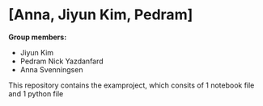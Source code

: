 # \[Anna, Jiyun Kim, Pedram\]

**Group members:**
- Jiyun Kim
- Pedram Nick Yazdanfard
- Anna Svenningsen

This repository contains the examproject, which consits of 1 notebook file and 1 python file

